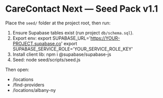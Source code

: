 # CareContact Next — Seed Pack v1.1

Place the `seed/` folder at the project root, then run:

1) Ensure Supabase tables exist (run project `db/schema.sql`).
2) Export env:
   export SUPABASE_URL='https://YOUR-PROJECT.supabase.co'
   export SUPABASE_SERVICE_ROLE='YOUR_SERVICE_ROLE_KEY'
3) Install client lib:
   npm i @supabase/supabase-js
4) Seed:
   node seed/scripts/seed.js

Then open:
- /locations
- /find-providers
- /locations/albany-ny
